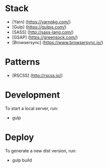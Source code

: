 # Stack
- [Yarn] (https://yarnpkg.com/)
- [Gulp] (https://gulpjs.com/)
- [SASS] (http://sass-lang.com/)
- [GSAP] (https://greensock.com/)
- [Browsersync] (https://www.browsersync.io/)

# Patterns
- [RSCSS] (http://rscss.io/)

# Development
To start a local server, run:
  - gulp

# Deploy
To generate a new dist version, run:
  - gulp build